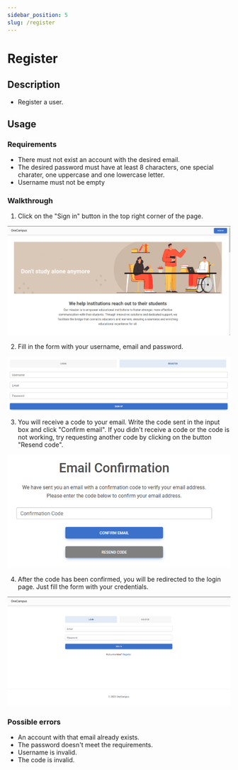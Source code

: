 ```yaml
---
sidebar_position: 5
slug: /register
---
```


# Register

## Description
- Register a user.

## Usage

### Requirements
- There must not exist an account with the desired email.
- The desired password must have at least 8 characters, one special charater, one uppercase and one lowercase letter.
- Username must not be empty

### Walkthrough

1. Click on the "Sign in" button in the top right corner of the page.

![Sign in](signinbutton.png)

2. Fill in the form with your username, email and password.

![Form](register.png)

3. You will receive a code to your email. Write the code sent in the input box and click "Confirm email". If you didn't receive a code or the code is not working, try requesting another code by clicking on the button "Resend code".

![Code cofirmation](code_confirmation.png)

4. After the code has been confirmed, you will be redirected to the login page. Just fill the form with your credentials.

![login](signin.png)

### Possible errors

- An account with that email already exists.
- The password doesn't meet the requirements.
- Username is invalid.
- The code is invalid.

